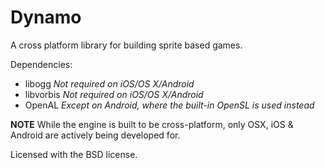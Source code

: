 # Dynamo
A cross platform library for building sprite based games.


Dependencies:

 * libogg *Not required on iOS/OS X/Android*
 * libvorbis *Not required on iOS/OS X/Android*
 * OpenAL *Except on Android, where the built-in OpenSL is used instead*

**NOTE** While the engine is built to be cross-platform, only OSX, iOS & Android are actively being developed for.

Licensed with the BSD license.
